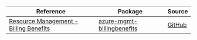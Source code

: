 | Reference | Package | Source |
|---|---|---|
|[Resource Management - Billing Benefits](mgmt-billingbenefits-readme.md)|[azure-mgmt-billingbenefits](https://pypi.org/project/azure-mgmt-billingbenefits)|[GitHub](https://github.com/Azure/azure-sdk-for-python/blob/main/sdk/billingbenefits/azure-mgmt-billingbenefits)|
